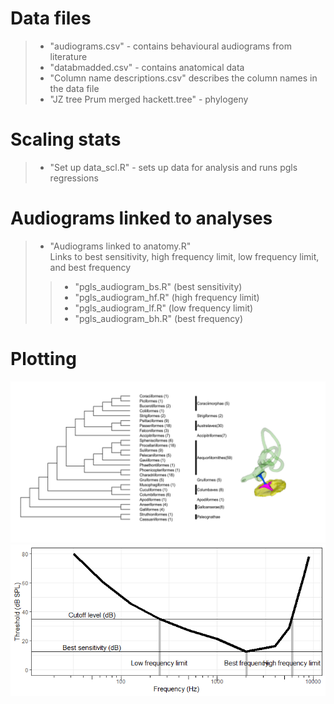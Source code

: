 
# Data files
> * "audiograms.csv"    - contains behavioural audiograms from literature                  
> * "databmadded.csv"  - contains anatomical data 
> * "Column name descriptions.csv"  describes the column names in the data file                   
> * "JZ tree Prum merged hackett.tree" - phylogeny

# Scaling stats
> * "Set up data_scl.R" - sets up data for analysis and runs pgls regressions
                      
# Audiograms linked to analyses
> * "Audiograms linked to anatomy.R"   
Links to best sensitivity, high frequency limit, low frequency limit, and best frequency
>> * "pgls_audiogram_bs.R" (best sensitivity)              
>> * "pgls_audiogram_hf.R" (high frequency limit)              
>> * "pgls_audiogram_lf.R" (low frequency limit)  
>> * "pgls_audiogram_bh.R" (best frequency)


# Plotting


![alt text](superorder.png)
![alt text](audiogrammeasures.png)
